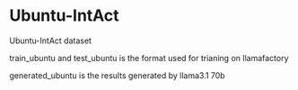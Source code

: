 # Ubuntu-IntAct
Ubuntu-IntAct dataset

train_ubuntu and test_ubuntu is the format used for trianing on llamafactory

generated_ubuntu is the results generated by llama3.1 70b
